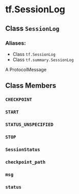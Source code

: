 <div itemscope itemtype="http://developers.google.com/ReferenceObject">
<meta itemprop="name" content="tf.SessionLog" />
<meta itemprop="path" content="Stable" />
<meta itemprop="property" content="CHECKPOINT"/>
<meta itemprop="property" content="START"/>
<meta itemprop="property" content="STATUS_UNSPECIFIED"/>
<meta itemprop="property" content="STOP"/>
<meta itemprop="property" content="SessionStatus"/>
<meta itemprop="property" content="checkpoint_path"/>
<meta itemprop="property" content="msg"/>
<meta itemprop="property" content="status"/>
</div>

# tf.SessionLog

## Class `SessionLog`



### Aliases:

* Class `tf.SessionLog`
* Class `tf.summary.SessionLog`

A ProtocolMessage

## Class Members

<h3 id="CHECKPOINT"><code>CHECKPOINT</code></h3>

<h3 id="START"><code>START</code></h3>

<h3 id="STATUS_UNSPECIFIED"><code>STATUS_UNSPECIFIED</code></h3>

<h3 id="STOP"><code>STOP</code></h3>

<h3 id="SessionStatus"><code>SessionStatus</code></h3>

<h3 id="checkpoint_path"><code>checkpoint_path</code></h3>

<h3 id="msg"><code>msg</code></h3>

<h3 id="status"><code>status</code></h3>


